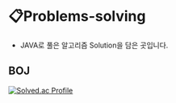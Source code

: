 # 📋Problems-solving

- JAVA로 풀은 알고리즘 Solution을 담은 곳입니다. 
## BOJ

<p>
  
[![Solved.ac Profile](http://mazassumnida.wtf/api/v2/generate_badge?boj=qorwnsmj)](https://solved.ac/qorwnsmj/)
</p>

